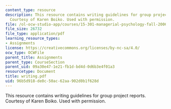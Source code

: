 ```yaml
---
content_type: resource
description: This resource contains writing guidelines for group project reports.
  Courtesy of Karen Boiko. Used with permission.
file: /ol-ocw-studio-app/courses/15-301-managerial-psychology-fall-2006/96b5d918de0c50ac62aa902d0b1f628d_writing.pdf
file_size: 26732
file_type: application/pdf
learning_resource_types:
- Assignments
license: https://creativecommons.org/licenses/by-nc-sa/4.0/
ocw_type: OCWFile
parent_title: Assignments
parent_type: CourseSection
parent_uid: 09a30e47-1e21-fb1d-bd4d-0d6b3e4f01a3
resourcetype: Document
title: writing.pdf
uid: 96b5d918-de0c-50ac-62aa-902d0b1f628d
---
```

This resource contains writing guidelines for group project reports. Courtesy of Karen Boiko. Used with permission.